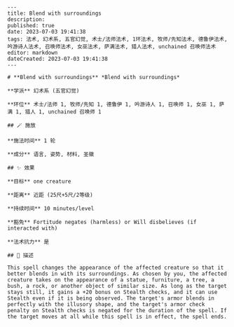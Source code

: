 
    ---
    title: Blend with surroundings
    description: 
    published: true
    date: 2023-07-03 19:41:38
    tags: 法术, 幻术系, 五官幻觉, 术士/法师法术, 1环法术, 牧师/先知法术, 德鲁伊法术, 吟游诗人法术, 召唤师法术, 女巫法术, 萨满法术, 猎人法术, unchained 召唤师法术
    editor: markdown
    dateCreated: 2023-07-03 19:41:38
    ---

    # **Blend with surroundings** *Blend with surroundings*

    **学派** 幻术系 (五官幻觉) 

    **环位** 术士/法师 1, 牧师/先知 1, 德鲁伊 1, 吟游诗人 1, 召唤师 1, 女巫 1, 萨满 1, 猎人 1, unchained 召唤师 1

    ## 🪄 施放

    **施法时间** 1 轮

    **成分** 语言, 姿势, 材料, 圣徽

    ## ✨ 效果 

    **目标** one creature 

    **距离** 近距 (25尺+5尺/2等级)  

    **持续时间** 10 minutes/level 

    **豁免** Fortitude negates (harmless) or Will disbelieves (if interacted with)

    **法术抗力** 是

    ## 📖 描述

    This spell changes the appearance of the affected creature so that it better blends in with its surroundings. As chosen by you, the affected creature takes on the appearance of a statue, furniture, a tree, a bush, a rock, or another object of similar size. As long as the target stays still, it gains a +20 bonus on Stealth checks, and it can use Stealth even if it is being observed. The target's armor blends in perfectly with the illusory shape, and the target's armor check penalty on Stealth checks is negated for the duration of the spell. If the target moves at all while this spell is in effect, the spell ends.
    